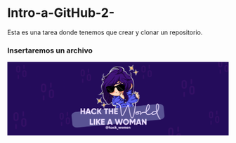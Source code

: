 # Intro-a-GitHub-2-

Esta es una tarea donde tenemos que crear y clonar un repositorio. 

### Insertaremos un archivo

![GitHubGuide](img/HackWomen.png)
